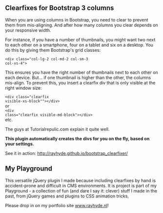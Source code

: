 <h2>Clearfixes for Bootstrap 3 columns</h2>

<p>When you are using columns in Bootstrap, you need to clear to prevent them from mis-aligning. And after how many columns you clear depends on your responsive width.</p>

<p>For instance, if you have a number of thumbnails, you might want two next to each other on a smartphone, four on a tablet and six on a desktop. You do this by giving them Bootstrap's grid classes: </p>

<code>&lt;div class="col-lg-2 col-md-2 col-sm-3 col-xs-4"&gt;</code>

<p>This ensures you have the right number of thumbnails next to each other on each device. But... if one thumbnail is higher than the other, the columns mis-align. To prevent this, you insert a clearfix div that is only visible at the right window size:</p>

<code>&lt;div class="clearfix visible-xs-block""&gt;&lt;/div&gt;</code><br>
or<br>
<code>&lt;div class="clearfix visible-md-block"&gt;&lt;/div&gt;</code><br>
etc. </p>

<p>The guys at Tutorialrepulic.com explain it quite well.</p>

<p><strong>This plugin automatically creates the divs for you on the fly, based on your settings.</strong></p>


<p>See it in action: <a href="http://rayhyde.github.io/bootstrap_clearfixer/">http://rayhyde.github.io/bootstrap_clearfixer/</a> </p>

<h2>My Playground</h2>
<p>This versatile jQuery plugin I made because including clearfixes by hand is accident-prone and difficult in CMS environments. It is project is part of my Playground - a collection of fun (and dare I say it: clever) stuff I made in the past, from jQuery games and plugins to CSS animation tricks.</p>
<p>Please drop in on my portfolio site <a href="http://www.rayhyde.nl">www.rayhyde.nl</a>!</p>
